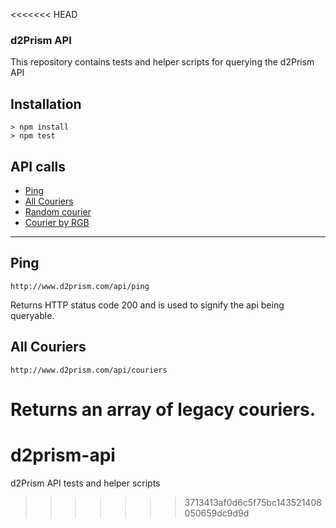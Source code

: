 <<<<<<< HEAD
### d2Prism API

This repository contains tests and helper scripts for querying the d2Prism API

## Installation

```
> npm install
> npm test
```

## API calls

- [Ping](#ping)
- [All Couriers](#all-couriers)
- [Random courier](#random-courier)
- [Courier by RGB](#courier-by-rgb)

---

## Ping

`http://www.d2prism.com/api/ping`

Returns HTTP status code 200 and is used to signify the api being queryable.

## All Couriers

`http://www.d2prism.com/api/couriers`

Returns an array of legacy couriers.
=======
# d2prism-api
d2Prism API tests and helper scripts
>>>>>>> 3713413af0d6c5f75bc143521408050659dc9d9d
